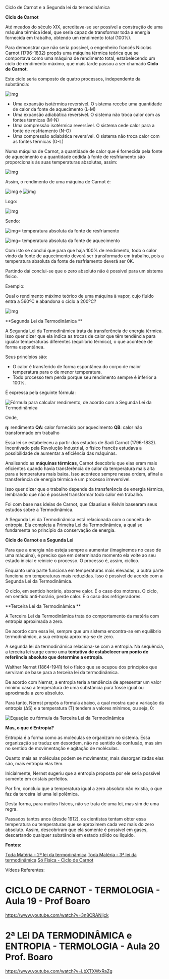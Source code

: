 Ciclo de Carnot e a Segunda lei da termodinâmica

**Ciclo de Carnot**

Até meados do século XIX, acreditava-se ser possível a construção de uma máquina térmica ideal, que seria capaz de transformar toda a energia fornecida em trabalho, obtendo um rendimento total (100%).

Para demonstrar que não seria possível, o engenheiro francês Nicolas Carnot (1796-1832) propôs uma máquina térmica teórica que se comportava como uma máquina de rendimento total, estabelecendo um ciclo de rendimento máximo, que mais tarde passou a ser chamado **Ciclo de Carnot**.

Este ciclo seria composto de quatro processos, independente da substância:

![img](https://www.sofisica.com.br/conteudos/Termologia/Termodinamica/figuras/cc1.GIF)

- Uma expansão isotérmica reversível. O sistema recebe uma quantidade de calor da fonte de aquecimento (L-M)
- Uma expansão adiabática reversível. O sistema não troca calor com as fontes térmicas (M-N)
- Uma compressão isotérmica reversível. O sistema cede calor para a fonte de resfriamento (N-O)
- Uma compressão adiabática reversível. O sistema não troca calor com as fontes térmicas (O-L)

Numa máquina de Carnot, a quantidade de calor que é fornecida pela fonte de aquecimento e a quantidade cedida à fonte de resfriamento são proporcionais às suas temperaturas absolutas, assim:

![img](https://www.sofisica.com.br/conteudos/Termologia/Termodinamica/figuras/cc2.GIF)

Assim, o rendimento de uma máquina de Carnot é:

![img](https://www.sofisica.com.br/conteudos/Termologia/Termodinamica/figuras/cc3.GIF) e ![img](https://www.sofisica.com.br/conteudos/Termologia/Termodinamica/figuras/cc4.GIF)

Logo:

![img](https://www.sofisica.com.br/conteudos/Termologia/Termodinamica/figuras/cc5.GIF)

Sendo:

![img](https://www.sofisica.com.br/conteudos/Termologia/Termodinamica/figuras/cc6.GIF)= temperatura absoluta da fonte de resfriamento

![img](https://www.sofisica.com.br/conteudos/Termologia/Termodinamica/figuras/cc7.GIF)= temperatura absoluta da fonte de aquecimento

Com isto se conclui que para que haja 100% de rendimento, todo o calor vindo da fonte de aquecimento deverá ser transformado em trabalho, pois a temperatura absoluta da fonte de resfriamento deverá ser 0K.

Partindo daí conclui-se que o zero absoluto não é possível para um sistema físico.

Exemplo:

Qual o rendimento máximo teórico de uma máquina à vapor, cujo fluido entra a 560ºC e abandona o ciclo a 200ºC?

![img](https://static.planejativo.com/uploads/novas/7681e311068a2aa7ff03889fc84f47a3.jpg)

**Segunda Lei da Termodinâmica
**

A Segunda Lei da Termodinâmica trata da transferência de energia térmica. Isso quer dizer que ela indica as trocas de calor que têm tendência para igualar temperaturas diferentes (equilíbrio térmico), o que acontece de forma espontânea.

Seus princípios são:

- O calor é transferido de forma espontânea do corpo de maior temperatura para o de menor temperatura.
- Todo processo tem perda porque seu rendimento sempre é inferior a 100%.

É expressa pela seguinte fórmula:

![Fórmula para calcular rendimento, de acordo com a Segunda Lei da Termodinâmica](https://static.planejativo.com/uploads/novas/4b097431295d85533603bc913f9716c1.jpg)

Onde,

**η**: rendimento
**QA**: calor fornecido por aquecimento
**QB**: calor não transformado em trabalho

Essa lei se estabeleceu a partir dos estudos de Sadi Carnot (1796-1832). Incentivado pela Revolução Industrial, o físico francês estudava a possibilidade de aumentar a eficiência das máquinas.

Analisando as **máquinas térmicas**, Carnot descobriu que elas eram mais eficientes quando havia transferência de calor da temperatura mais alta para a temperatura mais baixa. Isso acontece sempre nessa ordem, afinal a transferência de energia térmica é um processo irreversível.

Isso quer dizer que o trabalho depende da transferência de energia térmica, lembrando que não é possível transformar todo calor em trabalho.

Foi com base nas ideias de Carnot, que Clausius e Kelvin basearam seus estudos sobre a Termodinâmica.

A Segunda Lei da Termodinâmica está relacionada com o conceito de entropia. Ela completa a Primeira Lei da Termodinâmica, a qual se fundamenta no princípio da conservação de energia.

**Ciclo de Carnot e a Segunda Lei**

Para que a energia não esteja sempre a aumentar (imaginemos no caso de uma máquina), é preciso que em determinado momento ela volte ao seu estado inicial e reinicie o processo. O processo é, assim, cíclico.

Enquanto uma parte funciona em temperaturas mais elevadas, a outra parte funciona em temperaturas mais reduzidas. Isso é possível de acordo com a Segunda Lei da Termodinâmica.

O ciclo, em sentido horário, absorve calor. É o caso dos motores. O ciclo, em sentido anti-horário, perde calor. É o caso dos refrigeradores.

**Terceira Lei da Termodinâmica
**

A Terceira Lei da Termodinâmica trata do comportamento da matéria com entropia aproximada a zero.

De acordo com essa lei, sempre que um sistema encontra-se em equilíbrio termodinâmico, a sua entropia aproxima-se de zero.

A segunda lei da termodinâmica relaciona-se com a entropia. Na sequência, a terceira lei surge como uma **tentativa de estabelecer um ponto de referência absoluto que determine a entropia**.

Walther Nernst (1864-1941) foi o físico que se ocupou dos princípios que serviram de base para a terceira lei da termodinâmica.

De acordo com Nernst, a entropia teria a tendência de apresentar um valor mínimo caso a temperatura de uma substância pura fosse igual ou aproximada a zero absoluto.

Para tanto, Nernst propôs a fórmula abaixo, a qual mostra que a variação da entropia (ΔS) e a temperatura (T) tendem a valores mínimos, ou seja, 0:

![Equação ou fórmula da Terceira Lei da Termodinâmica](https://static.planejativo.com/uploads/novas/7d9a96015c37fc7213a49b7607e0e248.jpg)

**Mas, o que é Entropia?**

Entropia é a forma como as moléculas se organizam no sistema. Essa organização se traduz em desordem, não no sentido de confusão, mas sim no sentido de movimentação e agitação de moléculas.

Quanto mais as moléculas podem se movimentar, mais desorganizadas elas são, mais entropia elas têm.

Inicialmente, Nernst sugeriu que a entropia proposta por ele seria possível somente em cristais perfeitos.

Por fim, concluiu que a temperatura igual a zero absoluto não existia, o que faz da terceira lei uma lei polêmica.

Desta forma, para muitos físicos, não se trata de uma lei, mas sim de uma regra.

Passados tantos anos (desde 1912), os cientistas tentam obter essa temperatura ou temperaturas que se aproximem cada vez mais do zero absoluto. Assim, descobriram que ela somente é possível em gases, descartando qualquer substância em estado sólido ou líquido.

**Fontes:**

[Toda Matéria - 2ª lei da termodinâmica](https://www.todamateria.com.br/segunda-lei-da-termodinamica/)
[Toda Matéria - 3ª lei da termodinâmica](https://www.todamateria.com.br/terceira-lei-da-termodinamica/)
[Só Física - Ciclo de Carnot](https://www.sofisica.com.br/conteudos/Termologia/Termodinamica/ciclodecarnot.php)



Vídeos Referentes:

# CICLO DE CARNOT - TERMOLOGIA - Aula 19 - Prof Boaro

https://www.youtube.com/watch?v=3n8CRANljck

# 2ª LEI DA TERMODINÂMICA e ENTROPIA - TERMOLOGIA - Aula 20 Prof. Boaro

https://www.youtube.com/watch?v=LbXTXWxRaZg